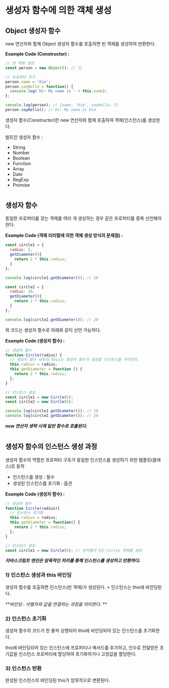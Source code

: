 # 생성자 함수에 의한 객체 생성 #

## Object 생성자 함수 ##

new 연산자와 함께 Object 생성자 함수를 호출하면 빈 객체를 생성하여 반환한다.

**Example Code (Constructor) :**
```javascript
// 빈 객체 생성
const person = new Object(); // {}

// 프로퍼티 추가
person.name = 'Kim';
person.sayHello = function() {
  console.log('Hi~ My name is ' + this.name);
};

console.log(person); // {name: 'Kim', sayHello: f}
person.sayHello(); // Hi~ My name is Kim
```

생성자 함수(Constructor)란 new 연산자와 함께 호출하여 객체(인스턴스)를 생성한다.

빌트인 생성자 함수 :
  + String
  + Number
  + Boolean
  + Function
  + Array
  + Date
  + RegExp
  + Promise

#

## 생성자 함수 ##

동일한 프로퍼티를 갖는 객체를 여러 개 생성하는 경우 같은 프로퍼티를 중복 선언해야한다.

**Example Code (객체 리터럴에 의한 객체 생성 방식의 문제점) :**
```javascript
const circle1 = {
  radius: 5,
  getDiameter(){
    return 2 * this.radius;
  }
};

console.log(circle1.getDiameter()); // 10

const circle2 = {
  radius: 10,
  getDiameter(){
    return 2 * this.radius;
  }
};

console.log(circle2.getDiameter()); // 20
```

위 코드는 생성자 함수로 아래와 같이 선언 가능하다.

**Example Code (생성자 함수) :**
```javascript
// 생성자 함수
function Circle(radius) {
  // 생성자 함수 내부의 this는 생성자 함수가 생성할 인스턴스를 가리킨다.
  this.radius = radius;
  this.getDiameter = function () {
    return 2 * this.radius;
  };
}

// 인스턴스 생성
const circle1 = new Circle(5);
const circle2 = new Circle(5);

console.log(circle1.getDiameter()); // 10
console.log(circle2.getDiameter()); // 20
```
_**new 연산자 생략 시에 일반 함수로 호출된다.**_

#

## 생성자 함수의 인스턴스 생성 과정 ##

생성자 함수의 역할은 프로퍼티 구조가 동일한 인스턴스를 생성하기 위한 템플릿(클래스)로 동작
  + 인스턴스를 생성 : 필수
  + 생성된 인스턴스를 초기화 : 옵션

**Example Code (생성자 함수) :**
```javascript
// 생성자 함수
function Circle(radius){
  // 인스턴스 초기화
  this.radius = radius;
  this.getDiameter = function() {
    return 2 * this.radius;
  };
}

// 인스턴스 생성
const circle1 = new Circle(5); // 반지름이 5인 Circle 객체를 생성
```

_**자바스크립트 엔진은 암묵적인 처리를 통해 인스턴스를 생성하고 반환하다.**_

### 1) 인스턴스 생성과 this 바인딩 ###

생성자 함수를 호출하면 인스턴스(빈 객체)가 생성된다. > 인스턴스는 this에 바인딩된다.

_**바인딩 : 삭별자와 값을 연결하는 과정을 의미한다. **_

### 2) 인스턴스 초기화 ###

생성자 함수의 코드가 한 줄씩 싱행되어 this에 바인딩되어 있는 인스턴스를 초기화한다.

this에 바인딩되어 있는 인스턴스에 프로퍼티나 메서드를 추가하고, 인수로 전달받은 초기값을 인스턴스 프로퍼티에 할당하여 초기화하거나 고정값을 할당한다.


### 3) 인스턴스 반환 ###

완성된 인스턴스의 바인딩된 this가 암묵적으로 변환된다.
